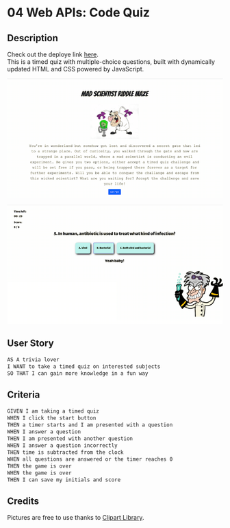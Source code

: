 # 04 Web APIs: Code Quiz


## Description

Check out the deploye link [here](https://uyennguyen30696.github.io/timed-trivia-game/intro.html).
<br>
This is a timed quiz with multiple-choice questions, built with dynamically updated HTML and CSS powered by JavaScript.

![screenshot](./images/screenshot1.png)

![screenshot](./images/screenshot2.png)

## User Story

```
AS A trivia lover
I WANT to take a timed quiz on interested subjects
SO THAT I can gain more knowledge in a fun way
```

## Criteria

```
GIVEN I am taking a timed quiz
WHEN I click the start button
THEN a timer starts and I am presented with a question
WHEN I answer a question
THEN I am presented with another question
WHEN I answer a question incorrectly
THEN time is subtracted from the clock
WHEN all questions are answered or the timer reaches 0
THEN the game is over
WHEN the game is over
THEN I can save my initials and score
```

## Credits

Pictures are free to use thanks to [Clipart Library](http://clipart-library.com/).